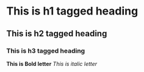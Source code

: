 # This is h1 tagged heading
## This is h2 tagged heading
### This is h3 tagged heading
**This is Bold letter**
*This is italic letter*
